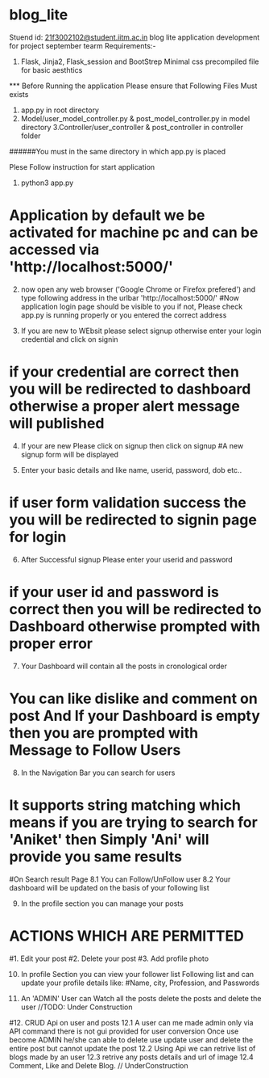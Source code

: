# blog_lite
Stuend id: 21f3002102@student.iitm.ac.in
blog lite application development for project september tearm
Requirements:- 
1. Flask, Jinja2, Flask_session and BootStrep Minimal css precompiled file for basic aesthtics


*** Before Running the application Please ensure that Following Files Must exists
1. app.py in root directory
2. Model/user_model_controller.py & post_model_controller.py in model directory
3.Controller/user_controller & post_controller in controller folder

######You must in the same directory in which app.py is placed

Plese Follow instruction for start application
1. python3 app.py
# Application by default we be activated for machine pc and can be accessed via 'http://localhost:5000/'

2. now open any web browser ('Google Chrome or Firefox prefered') and type following address in the urlbar 'http://localhost:5000/'
#Now application login page should be visible to you if not, Please check app.py is running properly or you entered the correct address

3. If you are new to WEbsit please select signup otherwise enter your login credential and click on signin
# if your credential are correct then you will be redirected to dashboard otherwise a proper alert message will published

4. If your are new Please click on signup then click on signup
#A new signup form will be displayed

5. Enter your basic details and like name, userid, password, dob etc..
# if user form validation success the you will be redirected to signin page for login 

6. After Successful signup Please enter your userid and password
# if your user id and password is correct then you will be redirected to Dashboard otherwise prompted with proper error

7. Your Dashboard will contain all the posts in cronological order 
# You can like dislike and comment on post And If your Dashboard is empty then you are prompted with Message to Follow Users 

8. In the Navigation Bar you can search for users 
# It supports string matching which means if you are trying to search for 'Aniket' then Simply 'Ani' will provide you same results
  #On Search result Page 
  8.1 You can Follow/UnFollow user
  8.2 Your dashboard will be updated on the basis of your following list

9. In the profile section you can manage your posts
# ACTIONS WHICH ARE PERMITTED
 #1. Edit your post
 #2. Delete your post
 #3. Add profile photo

10. In profile Section you can view your follower list Following list and can update your profile details like:
  #Name, city, Profession, and Passwords

11. An 'ADMIN' User can Watch all the posts delete the posts and delete the user //TODO: Under Construction

#12. CRUD Api on user and posts
  12.1 A user can me made admin only via API command there is not gui provided for user conversion
    Once use become ADMIN he/she can able to delete use update user and delete the entire post but cannot update the post
  12.2 Using Api we can retrive list of blogs made by an user
  12.3 retrive any posts details and url of image
  12.4 Comment, Like and Delete Blog. // UnderConstruction
  
  
  
  
    
  


